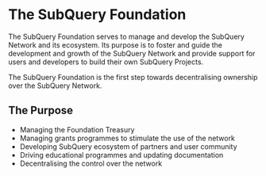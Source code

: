 # The SubQuery Foundation

The SubQuery Foundation serves to manage and develop the SubQuery Network and its ecosystem. Its purpose is to foster and guide the development and growth of the SubQuery Network and provide support for users and developers to build their own SubQuery Projects.   

The SubQuery Foundation is the first step towards decentralising ownership over the SubQuery Network.

## The Purpose

- Managing the Foundation Treasury
- Managing grants programmes to stimulate the use of the network
- Developing SubQuery ecosystem of partners and user community
- Driving educational programmes and updating documentation
- Decentralising the control over the network